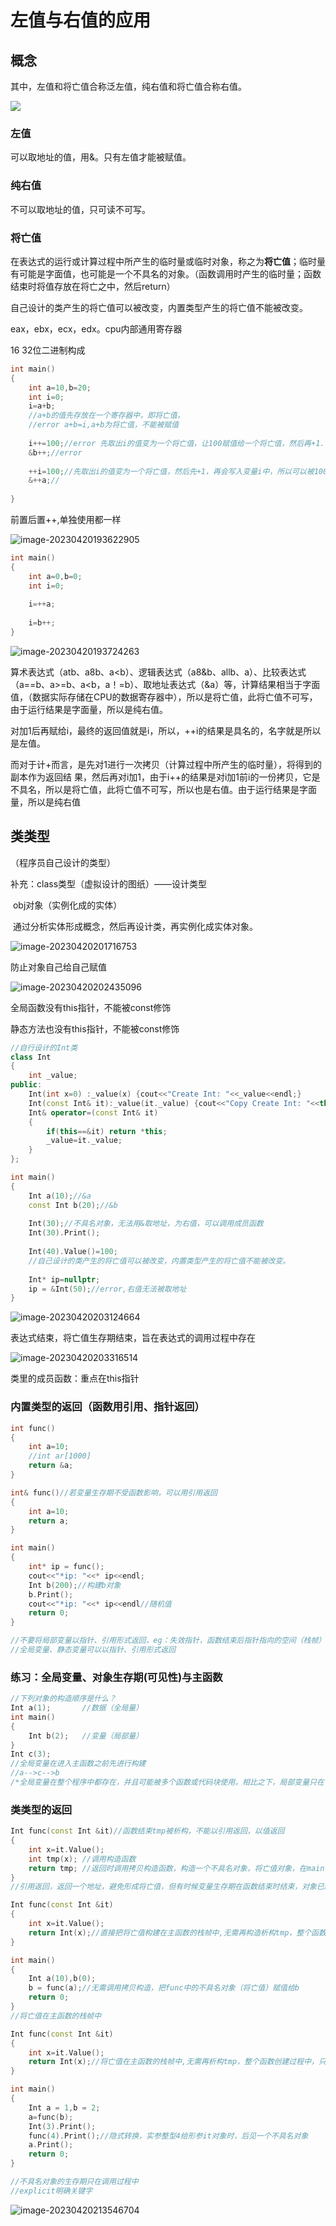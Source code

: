 # 左值与右值的应用

## 概念

其中，左值和将亡值合称泛左值，纯右值和将亡值合称右值。

![](https://gitee.com/zhengzhivon/images/raw/master/imgs/image-20230420192855294.png)

### 左值

可以取地址的值，用&。只有左值才能被赋值。

### 纯右值

不可以取地址的值，只可读不可写。

### 将亡值

在表达式的运行或计算过程中所产生的临时量或临时对象，称之为**将亡值**；临时量有可能是字面值，也可能是一个不具名的对象。（函数调用时产生的临时量；函数结束时将值存放在将亡之中，然后return）

自己设计的类产生的将亡值可以被改变，内置类型产生的将亡值不能被改变。

eax，ebx，ecx，edx。cpu内部通用寄存器

16      32位二进制构成

```c++
int main()
{
    int a=10,b=20;
    int i=0;
    i=a+b;
    //a+b的值先存放在一个寄存器中，即将亡值，
    //error a+b=i,a+b为将亡值，不能被赋值
    
    i++=100;//error 先取出i的值变为一个将亡值，让100赋值给一个将亡值，然后再+1.(内置类型产生的将亡值,即纯右值不能被修改)
    &b++;//error
    
    ++i=100;//先取出i的值变为一个将亡值，然后先+1，再会写入变量i中，所以可以被100赋值
    &++a;//
    
}
```

前置后置++,单独使用都一样

![image-20230420193622905](https://gitee.com/zhengzhivon/images/raw/master/imgs/image-20230420193622905.png)

```c++
int main()
{
    int a=0,b=0;
    int i=0;
    
    i=++a;
    
    i=b++;
}
```

![image-20230420193724263](https://gitee.com/zhengzhivon/images/raw/master/imgs/image-20230420193724263.png)

算术表达式（atb、a8b、a<b）、逻辑表达式（a8&b、allb、a）、比较表达式（a==b、a>=b、a<b，a！=b）、取地址表达式（&a）等，计算结果相当于字面值，（数据实际存储在CPU的数据寄存器中），所以是将亡值，此将亡值不可写，由于运行结果是字面量，所以是纯右值。

对加1后再赋给i，最终的返回值就是i，所以，++i的结果是具名的，名字就是所以是左值。

而对于计+而言，是先对1进行一次拷贝（计算过程中所产生的临时量），将得到的副本作为返回结
果，然后再对i加1，由于i++的结果是对i加1前i的一份拷贝，它是不具名，所以是将亡值，此将亡值不可写，所以也是右值。由于运行结果是字面量，所以是纯右值

## 类类型

（程序员自己设计的类型）

补充：class类型（虚拟设计的图纸）——设计类型

​			obj对象（实例化成的实体）

​			通过分析实体形成概念，然后再设计类，再实例化成实体对象。

![image-20230420201716753](https://gitee.com/zhengzhivon/images/raw/master/imgs/image-20230420201716753.png)

防止对象自己给自己赋值

![image-20230420202435096](https://gitee.com/zhengzhivon/images/raw/master/imgs/image-20230420202435096.png)

全局函数没有this指针，不能被const修饰

静态方法也没有this指针，不能被const修饰



```c++
//自行设计的Int类
class Int
{
    int _value;
public:
    Int(int x=0) :_value(x) {cout<<"Create Int: "<<_value<<endl;}
    Int(const Int& it):_value(it._value) {cout<<"Copy Create Int: "<<this<<endl;}
    Int& operator=(const Int& it)
    {
        if(this==&it) return *this;
        _value=it._value;
    }
};

int main()
{
    Int a(10);//&a
    const Int b(20);//&b
    
    Int(30);//不具名对象，无法用&取地址，为右值，可以调用成员函数
    Int(30).Print();
    
    Int(40).Value()=100;
    //自己设计的类产生的将亡值可以被改变，内置类型产生的将亡值不能被改变。
    
    Int* ip=nullptr;
    ip = &Int(50);//error,右值无法被取地址
}
```

![image-20230420203124664](https://gitee.com/zhengzhivon/images/raw/master/imgs/image-20230420203124664.png)

表达式结束，将亡值生存期结束，旨在表达式的调用过程中存在

![image-20230420203316514](https://gitee.com/zhengzhivon/images/raw/master/imgs/image-20230420203316514.png)

类里的成员函数：重点在this指针

### 内置类型的返回（函数用引用、指针返回）

```c++
int func()
{
	int a=10;
    //int ar[1000]
    return &a;
}

int& func()//若变量生存期不受函数影响，可以用引用返回
{
	int a=10;
    return a;
}

int main()
{
    int* ip = func();
    cout<<"*ip: "<<* ip<<endl;
    Int b(200);//构建b对象
    b.Print();
    cout<<"*ip: "<<* ip<<endl//随机值
    return 0;
}

//不要将局部变量以指针、引用形式返回，eg：失效指针，函数结束后指针指向的空间（栈帧）已经被释放，引用同理。		函数结束返回，释放栈帧。
//全局变量、静态变量可以以指针、引用形式返回
```

### 练习：全局变量、对象生存期(可见性)与主函数

```c++
//下列对象的构造顺序是什么？
Int a(1);		//数据（全局量）
int main()
{
	Int b(2);	//变量（局部量）
}
Int c(3);
//全局变量在进入主函数之前先进行构建
//a-->c-->b
/*全局变量在整个程序中都存在，并且可能被多个函数或代码块使用。相比之下，局部变量只在它们所在的函数或代码块中存在，并且通常只被用于临时存储数据。因此，全局变量更容易被看作是程序中的数据，而局部变量更容易被看作是程序中的变量。*/
```

### 类类型的返回



```c++
Int func(const Int &it)//函数结束tmp被析构，不能以引用返回，以值返回
{
    int x=it.Value();
    int tmp(x);	//调用构造函数
    return tmp;	//返回时调用拷贝构造函数，构造一个不具名对象，将亡值对象，在main中给b赋值完成后释放销毁，（tmp构建在主函数中，将其地址存放在eax寄存器中）
}
//引用返回，返回一个地址，避免形成将亡值，但有时候变量生存期在函数结束时结束，对象已经被析构，无法获得并返回对象变量地址。

Int func(const Int &it)
{   
    int x=it.Value();
    return Int(x);//直接把将亡值构建在主函数的栈帧中,无需再构造析构tmp，整个函数创建过程中，只创建一个对象
}

int main()
{
	Int a(10),b(0);
    b = func(a);//无需调用拷贝构造，把func中的不具名对象（将亡值）赋值给b
    return 0;
}
//将亡值在主函数的栈帧中
```



```c++
Int func(const Int &it)
{   
    int x=it.Value();
    return Int(x);//将亡值在主函数的栈帧中,无需再析构tmp，整个函数创建过程中，只创建一个函数
}

int main()
{
	Int a = 1,b = 2;
    a=func(b);
    Int(3).Print();
    func(4).Print();//隐式转换，实参整型4给形参it对象时，后见一个不具名对象
    a.Print();
    return 0;
}

//不具名对象的生存期只在调用过程中
//explicit明确关键字
```

![image-20230420213546704](https://gitee.com/zhengzhivon/images/raw/master/imgs/image-20230420213546704.png)